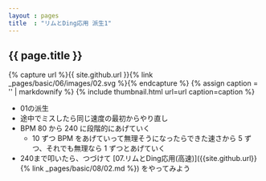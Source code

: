 ```yaml
---
layout : pages
title  : "リムとDing応用 派生1"
---
```


## {{ page.title }}

{% capture url %}{{ site.github.url }}{% link _pages/basic/06/images/02.svg %}{% endcapture %}
{% assign caption = '' | markdownify %}
{% include thumbnail.html url=url caption=caption %}

* 01の派生
* 途中でミスしたら同じ速度の最初からやり直し
* BPM 80 から 240 に段階的にあげていく
  * 10 ずつ BPM をあげていって無理そうになったらできた速さから 5 ずつ、それでも無理なら 1 ずつとあげていく
* 240まで叩いたら、つづけて [07.リムとDing応用(高速)]({{site.github.url}}{% link _pages/basic/08/02.md %}) をやってみよう
